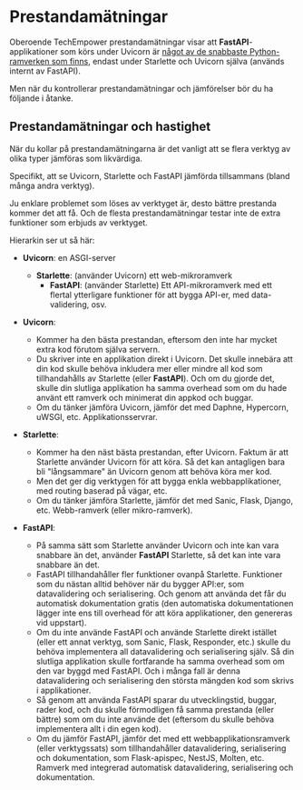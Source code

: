 # Prestandamätningar

Oberoende TechEmpower prestandamätningar visar att **FastAPI**-applikationer som körs under Uvicorn är <a href="https://www.techempower.com/benchmarks/#section=test&runid=7464e520-0dc2-473d-bd34-dbdfd7e85911&hw=ph&test=query&l=zijzen-7" class="external-link" target="_blank">något av de snabbaste Python-ramverken som finns</a>, endast under Starlette och Uvicorn själva (används internt av FastAPI).

Men när du kontrollerar prestandamätningar och jämförelser bör du ha följande i åtanke.

## Prestandamätningar och hastighet

När du kollar på prestandamätningarna är det vanligt att se flera verktyg av olika typer jämföras som likvärdiga.

Specifikt, att se Uvicorn, Starlette och FastAPI jämförda tillsammans (bland många andra verktyg).

Ju enklare problemet som löses av verktyget är, desto bättre prestanda kommer det att få. Och de flesta prestandamätningar testar inte de extra funktioner som erbjuds av verktyget.

Hierarkin ser ut så här:

* **Uvicorn**: en ASGI-server
    * **Starlette**: (använder Uvicorn) ett web-mikroramverk
        * **FastAPI**: (använder Starlette) Ett API-mikroramverk med ett flertal ytterligare funktioner för att bygga API-er, med data-validering, osv.

* **Uvicorn**:
    * Kommer ha den bästa prestandan, eftersom den inte har mycket extra kod förutom själva servern.
    * Du skriver inte en applikation direkt i Uvicorn. Det skulle innebära att din kod skulle behöva inkludera mer eller mindre all kod som tillhandahålls av Starlette (eller **FastAPI**). Och om du gjorde det, skulle din slutliga applikation ha samma overhead som om du hade använt ett ramverk och minimerat din appkod och buggar.
    * Om du tänker jämföra Uvicorn, jämför det med Daphne, Hypercorn, uWSGI, etc. Applikationsservrar.
* **Starlette**:
    * Kommer ha den näst bästa prestandan, efter Uvicorn. Faktum är att Starlette använder Uvicorn för att köra. Så det kan antagligen bara bli "långsammare" än Uvicorn genom att behöva köra mer kod.
    * Men det ger dig verktygen för att bygga enkla webbapplikationer, med routing baserad på vägar, etc.
    * Om du tänker jämföra Starlette, jämför det med Sanic, Flask, Django, etc. Webb-ramverk (eller mikro-ramverk).
* **FastAPI**:
    * På samma sätt som Starlette använder Uvicorn och inte kan vara snabbare än det, använder **FastAPI** Starlette, så det kan inte vara snabbare än det.
    * FastAPI tillhandahåller fler funktioner ovanpå Starlette. Funktioner som du nästan alltid behöver när du bygger API:er, som datavalidering och serialisering. Och genom att använda det får du automatisk dokumentation gratis (den automatiska dokumentationen lägger inte ens till overhead för att köra applikationer, den genereras vid uppstart).
    * Om du inte använde FastAPI och använde Starlette direkt istället (eller ett annat verktyg, som Sanic, Flask, Responder, etc.) skulle du behöva implementera all datavalidering och serialisering själv. Så din slutliga applikation skulle fortfarande ha samma overhead som om den var byggd med FastAPI. Och i många fall är denna datavalidering och serialisering den största mängden kod som skrivs i applikationer.
    * Så genom att använda FastAPI sparar du utvecklingstid, buggar, rader kod, och du skulle förmodligen få samma prestanda (eller bättre) som om du inte använde det (eftersom du skulle behöva implementera allt i din egen kod).
    * Om du jämför FastAPI, jämför det med ett webbapplikationsramverk (eller verktygssats) som tillhandahåller datavalidering, serialisering och dokumentation, som Flask-apispec, NestJS, Molten, etc. Ramverk med integrerad automatisk datavalidering, serialisering och dokumentation.
